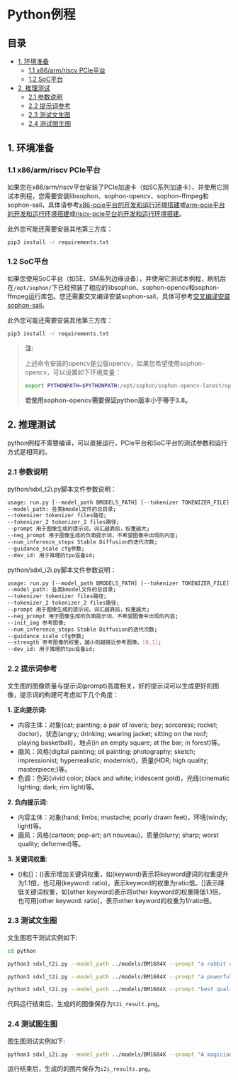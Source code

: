 # Python例程

## 目录

* [1. 环境准备](#1-环境准备)
    * [1.1 x86/arm/riscv PCIe平台](#11-x86armriscv-pcie平台)
    * [1.2 SoC平台](#12-soc平台)
* [2. 推理测试](#2-推理测试)
    * [2.1 参数说明](#21-参数说明)
    * [2.2 提示词参考](#22-提示词参考)
    * [2.3 测试文生图](#23-测试文生图)
    * [2.4 测试图生图](#24-测试图生图)

## 1. 环境准备

### 1.1 x86/arm/riscv PCIe平台

如果您在x86/arm/riscv平台安装了PCIe加速卡（如SC系列加速卡），并使用它测试本例程，您需要安装libsophon、sophon-opencv、sophon-ffmpeg和sophon-sail，具体请参考[x86-pcie平台的开发和运行环境搭建](../../../docs/Environment_Install_Guide.md#3-x86-pcie平台的开发和运行环境搭建)或[arm-pcie平台的开发和运行环境搭建](../../../docs/Environment_Install_Guide.md#5-arm-pcie平台的开发和运行环境搭建)或[riscv-pcie平台的开发和运行环境搭建](../../../docs/Environment_Install_Guide.md#6-riscv-pcie平台的开发和运行环境搭建)。

此外您可能还需要安装其他第三方库：

```bash
pip3 install -r requirements.txt
```

### 1.2 SoC平台

如果您使用SoC平台（如SE、SM系列边缘设备），并使用它测试本例程，刷机后在`/opt/sophon/`下已经预装了相应的libsophon、sophon-opencv和sophon-ffmpeg运行库包。您还需要交叉编译安装sophon-sail，具体可参考[交叉编译安装sophon-sail](../../../docs/Environment_Install_Guide.md#42-交叉编译安装sophon-sail)。

此外您可能还需要安装其他第三方库：

```bash
pip3 install -r requirements.txt
```

> **注:**
>
> 上述命令安装的opencv是公版opencv，如果您希望使用sophon-opencv，可以设置如下环境变量：
> ```bash
> export PYTHONPATH=$PYTHONPATH:/opt/sophon/sophon-opencv-latest/opencv-python/
> ```
> **若使用sophon-opencv需要保证python版本小于等于3.8。**

## 2. 推理测试

python例程不需要编译，可以直接运行，PCIe平台和SoC平台的测试参数和运行方式是相同的。

### 2.1 参数说明

python/sdxl_t2i.py脚本文件参数说明：

```bash
usage: run.py [--model_path BMODELS_PATH] [--tokenizer TOKENIZER_FILE] [--tokenizer_2 TOKENIZER_2_FILE] [--prompt PROMPT] [--neg_prompt NEGATIVE_PROMPT] [--num_inference_steps ITERATION_NUMS] [--guidance_scale CFG parameter] [--dev_id DEV_ID]
--model_path: 各类bmodel文件的总目录;
--tokenizer tokenizer files路径;
--tokenizer_2 tokenizer_2 files路径;
--prompt 用于图像生成的提示词，词汇越靠前，权重越大;
--neg_prompt 用于图像生成的负面提示词，不希望图像中出现的内容;
--num_inference_steps Stable Diffusion的迭代次数;
--guidance_scale cfg参数;
--dev_id: 用于推理的tpu设备id;
```

python/sdxl_i2i.py脚本文件参数说明：

```bash
usage: run.py [--model_path BMODELS_PATH] [--tokenizer TOKENIZER_FILE] [--tokenizer_2 TOKENIZER_2_FILE] [--prompt PROMPT] [--neg_prompt NEGATIVE_PROMPT] [--init_img REFERENCED IMAGE] [--num_inference_steps ITERATION_NUMS] [--guidance_scale CFG parameter] [--strength INFLUENCE OF REFERENCED IMAGE] [--dev_id DEV_ID]
--model_path: 各类bmodel文件的总目录;
--tokenizer tokenizer files路径;
--tokenizer_2 tokenizer_2 files路径;
--prompt 用于图像生成的提示词，词汇越靠前，权重越大;
--neg_prompt 用于图像生成的负面提示词，不希望图像中出现的内容;
--init_img 参考图像;
--num_inference_steps Stable Diffusion的迭代次数;
--guidance_scale cfg参数;
--strength 参考图像的权重，越小则越接近参考图像，[0,1];
--dev_id: 用于推理的tpu设备id;
```

### 2.2 提示词参考

文生图的图像质量与提示词(prompt)高度相关，好的提示词可以生成更好的图像，提示词的构建可考虑如下几个角度：

**1. 正向提示词:**

- 内容主体：对象(cat; painting; a pair of lovers; boy; sorceress; rocket; doctor)，状态(angry; drinking; wearing jacket; sitting on the roof; playing basketball)，地点(in an empty square; at the bar; in forest)等。
- 画风：风格(digital painting; oil painting; photography; sketch; impressionist; hyperrealistic; modernist)，质量(HDR; high quality; masterpiece;)等。
- 色调：色彩(vivid color; black and white; iridescent gold)，光线(cinematic lighting; dark; rim light)等。

**2. 负向提示词:**

- 内容主体：对象(hand; limbs; mustache; poorly drawn feet)，环境(windy; light)等。
- 画风：风格(cartoon; pop-art; art nouveau)，质量(blurry; sharp; worst quality; deformed)等。

**3. 关键词权重**:

- ()和[]：()表示增加关键词权重，如(keyword)表示将keyword键词的权重提升为1.1倍，也可用(keyword: ratio)，表示keyword的权重为ratio倍。[]表示降低关键词权重，如[other keyword]表示将other keyword的权重降低1.1倍，也可用[other keyword: ratio]，表示other keyword的权重为1/ratio倍。

### 2.3 测试文生图

文生图若干测试实例如下:

```bash
cd python

python3 sdxl_t2i.py --model_path ../models/BM1684X --prompt "a rabbit drinking at the bar" --neg_prompt "worst quality" --num_inference_steps 20 --dev_id 0

python3 sdxl_t2i.py --model_path ../models/BM1684X --prompt "a powerful mysterious sorceress, casting lightning magic, detailed clothing, digital painting, hyperrealistic, fantasy, Surrealist, upper body, artstation, highly detailed, sharp focus, stunningly beautiful, dystopian" --neg_prompt "worst quality" --num_inference_steps 50 --dev_id 0

python3 sdxl_t2i.py --model_path ../models/BM1684X --prompt "best quality, photography, vivid color, young boy, wearing jacket, short hair, sitting on the roof, the background are several tall buildings" --neg_prompt "worst quality" --num_inference_steps 50 --dev_id 0
```

代码运行结束后，生成的的图像保存为`t2i_result.png`。

### 2.4 测试图生图

图生图测试实例如下:

```bash
python3 sdxl_i2i.py --model_path ../models/BM1684X --prompt "A magician riding a grey donkey" --neg_prompt "worst quality" --init_img "../pics/astronaut.png" --num_inference_steps 50 --dev_id 0
```

运行结束后，生成的的图片保存为`i2i_results.png`。